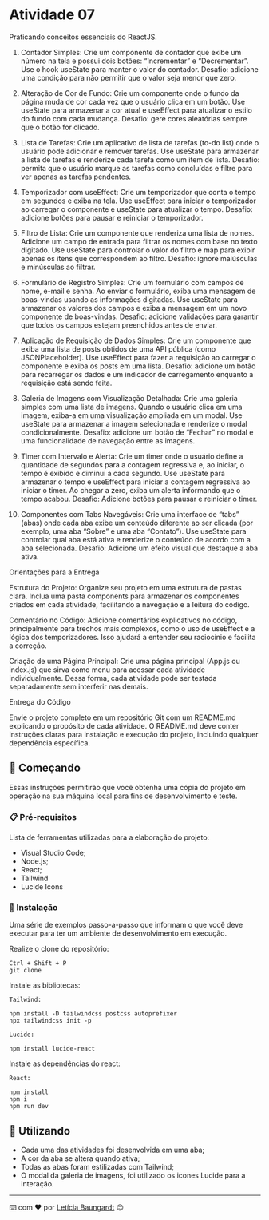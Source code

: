 # Atividade 07

Praticando conceitos essenciais do ReactJS.

1. Contador Simples: Crie um componente de contador que exibe um número na tela e possui dois botões: “Incrementar” e “Decrementar”. Use o hook useState para manter o valor do contador. Desafio: adicione uma condição para não permitir que o valor seja menor que zero.

2. Alteração de Cor de Fundo: Crie um componente onde o fundo da página muda de cor cada vez que o usuário clica em um botão.
Use useState para armazenar a cor atual e useEffect para atualizar o estilo do fundo com cada mudança. Desafio: gere cores aleatórias sempre que o botão for clicado.

3. Lista de Tarefas: Crie um aplicativo de lista de tarefas (to-do list) onde o usuário pode adicionar e remover tarefas. Use useState para armazenar a lista de tarefas e renderize cada tarefa como um item de lista. Desafio: permita que o usuário marque as tarefas como concluídas e filtre para ver apenas as tarefas pendentes.

4. Temporizador com useEffect: Crie um temporizador que conta o tempo em segundos e exiba na tela. Use useEffect para iniciar o temporizador ao carregar o componente e useState para atualizar o tempo. Desafio: adicione botões para pausar e reiniciar o temporizador.

5. Filtro de Lista: Crie um componente que renderiza uma lista de nomes. Adicione um campo de entrada para filtrar os nomes com base no texto digitado. Use useState para controlar o valor do filtro e map para exibir apenas os itens que correspondem ao filtro. Desafio: ignore maiúsculas e minúsculas ao filtrar.

6. Formulário de Registro Simples: Crie um formulário com campos de nome, e-mail e senha. Ao enviar o formulário, exiba uma mensagem de boas-vindas usando as informações digitadas. Use useState para armazenar os valores dos campos e exiba a mensagem em um novo componente de boas-vindas. Desafio: adicione validações para garantir que todos os campos estejam preenchidos antes de enviar.

7. Aplicação de Requisição de Dados Simples: Crie um componente que exiba uma lista de posts obtidos de uma API pública (como JSONPlaceholder). Use useEffect para fazer a requisição ao carregar o componente e exiba os posts em uma lista. Desafio: adicione um botão para recarregar os dados e um indicador de carregamento enquanto a requisição está sendo feita.

8. Galeria de Imagens com Visualização Detalhada: Crie uma galeria simples com uma lista de imagens. Quando o usuário clica em uma imagem, exiba-a em uma visualização ampliada em um modal. Use useState para armazenar a imagem selecionada e renderize o modal condicionalmente. Desafio: adicione um botão de “Fechar” no modal e uma funcionalidade de navegação entre as imagens.

9. Timer com Intervalo e Alerta: Crie um timer onde o usuário define a quantidade de segundos para a contagem regressiva e, ao iniciar, o tempo é exibido e diminui a cada segundo. Use useState para armazenar o tempo e useEffect para iniciar a contagem regressiva ao iniciar o timer. Ao chegar a zero, exiba um alerta informando que o tempo acabou. Desafio: Adicione botões para pausar e reiniciar o timer.

10. Componentes com Tabs Navegáveis: Crie uma interface de “tabs” (abas) onde cada aba exibe um conteúdo diferente ao ser clicada (por exemplo, uma aba “Sobre” e uma aba “Contato”). Use useState para controlar qual aba está ativa e renderize o conteúdo de acordo com a aba selecionada. Desafio: Adicione um efeito visual que destaque a aba ativa.

Orientações para a Entrega

Estrutura do Projeto: Organize seu projeto em uma estrutura de pastas clara. Inclua uma pasta components para armazenar os componentes criados em cada atividade, facilitando a navegação e a leitura do código.

Comentário no Código: Adicione comentários explicativos no código, principalmente para trechos mais complexos, como o uso de useEffect e a lógica dos temporizadores. Isso ajudará a entender seu raciocínio e facilita a correção.

Criação de uma Página Principal: Crie uma página principal (App.js ou index.js) que sirva como menu para acessar cada atividade individualmente. Dessa forma, cada atividade pode ser testada separadamente sem interferir nas demais.

Entrega do Código
       
Envie o projeto completo em um repositório Git com um README.md explicando o propósito de cada atividade. O README.md deve conter instruções claras para instalação e execução do projeto, incluindo qualquer dependência específica.

## 🚀 Começando

Essas instruções permitirão que você obtenha uma cópia do projeto em operação na sua máquina local para fins de desenvolvimento e teste.

### 📋 Pré-requisitos

Lista de ferramentas utilizadas para a elaboração do projeto:

- Visual Studio Code;
- Node.js;
- React;
- Tailwind
- Lucide Icons

### 🔧 Instalação

Uma série de exemplos passo-a-passo que informam o que você deve executar para ter um ambiente de desenvolvimento em execução.

Realize o clone do repositório:

```
Ctrl + Shift + P
git clone
```

Instale as bibliotecas:


```
Tailwind:

npm install -D tailwindcss postcss autoprefixer
npx tailwindcss init -p
```

```
Lucide:

npm install lucide-react
```

Instale as dependências do react:

```
React:

npm install
npm i
npm run dev
```

## 🔧 Utilizando

- Cada uma das atividades foi desenvolvida em uma aba;
- A cor da aba se altera quando ativa;
- Todas as abas foram estilizadas com Tailwind;
- O modal da galeria de imagens, foi utilizado os icones Lucide para a interação.

---

⌨️ com ❤️ por [Letícia Baungardt](https://github.com/LeticiaBaungardt) 😊